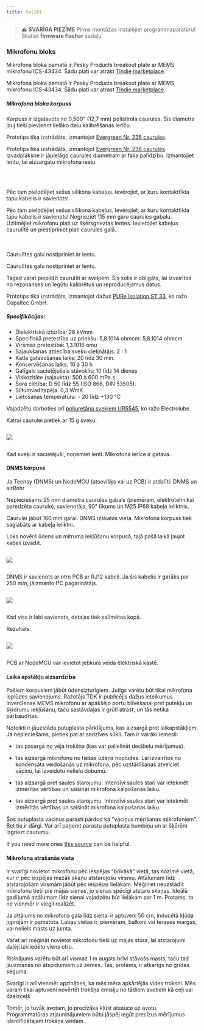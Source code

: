 ```yaml
---
title: Salikt
---
```

> ⚠️ **SVARĪGA PIEZĪME**
Pirms montāžas instalējiet programmaparatūru!
Skatiet __firmware flasher__ sadaļu.


### Mikrofonu bloks

Mikrofona bloka pamatā ir Pesky Products breakout plate ar MEMS mikrofonu ICS-43434. Šādu plati var atrast [Tindie marketplace](https://www.tindie.com/products/onehorse/ics43434-i2s-digital-microphone/).

Mikrofona bloka pamatā ir Pesky Products breakout plate ar MEMS mikrofonu ICS-43434. Šādu plati var atrast [Tindie marketplace](https://www.tindie.com/products/onehorse/ics43434-i2s-digital-microphone/).


##### Mikrofona bloka korpuss
Korpuss ir izgatavots no 0,500" (12,7 mm) polistirola caurules. Šis diametrs ļauj tieši pievienot lielāko daļu kalibrēšanas ierīču.

Prototips tika izstrādāts, izmantojot [Evergreen Nr. 236 caurules](https://evergreenscalemodels.com/products/236-500-12-7mm-od-white-polystyrene-tubing).

Prototips tika izstrādāts, izmantojot [Evergreen Nr. 236 caurules](https://evergreenscalemodels.com/products/236-500-12-7mm-od-white-polystyrene-tubing).
<br>
Izvadplāksne ir jāpielāgo caurules diametram ar faila palīdzību. Izmantojiet lentu, lai aizsargātu mikrofona ieeju.
<br>

<br>
<br>

Pēc tam pielodējiet sešus silikona kabeļus. Ievērojiet, ar kuru kontakttīkla tapu kabelis ir savienots!

Pēc tam pielodējiet sešus silikona kabeļus. Ievērojiet, ar kuru kontakttīkla tapu kabelis ir savienots!
Nogrieziet 115 mm garu caurules gabalu.
<br>
Uzlīmējiet mikrofonu plati uz šķērsgrieztas lentes. Ievietojiet kabeļus caurulītē un piestipriniet plati caurules galā.
<br>
<br>
<br>

Caurulītes galu nostipriniet ar lentu.

Caurulītes galu nostipriniet ar lentu.

Tagad varat piepildīt caurulīti ar sveķiem. Šis solis ir obligāts, lai izvairītos no rezonanses un iegūtu kalibrētus un reproducējamus datus.

Prototips tika izstrādāts, izmantojot dažus [PURe Isolation ST 33](https://www.buerklin.com/en/Polyurethane-cast-resin-black-Copaltec-PURe-Isolation-ST-33/p/12L5900), ko ražo Copaltec GmbH.

##### Specifikācijas:
* Dielektriskā izturība: 28 kVmm
* Specifiskā pretestība uz priekšu: 5,8.1014 ohmcm: 5,8.1014 ohmcm
* Virsmas pretestība: 1,3.1016 omu
* Sajaukšanas attiecība sveķu cietinātājs: 2 : 1
* Katla gatavošanas laiks: 20 līdz 30 min.
* Konservēšanas laiks: 16 à 30 h
* Galīgais sacietējušais stāvoklis: 10 līdz 14 dienas
* Viskozitāte (sajaukta): 500 à 600 mPa.s
* Šora cietība: D 50 līdz 55 (ISO 868, DIN 53505).
* Siltumvadītspēja: 0,3 WmK
* Lietošanas temperatūra: - 20 līdz +130 °C


Vajadzētu darboties arī [poliuretāna sveķiem UR5545](https://electrolube.com/wp-content/uploads/2019/11/044-UR5545A-SDS1525.pdf), ko ražo Electrolube.

Katrai caurulei pietiek ar 15 g sveķu.

<img src="..docsdnmsdnms-noise-measuring-microphone-inside-tube.jpg" style="display:block; margin: 2em 0" loading="lazy">

Kad sveķi ir sacietējuši, noņemiet lenti. Mikrofona ierīce ir gatava.



#### DNMS korpuss

Ja Teensy (DNMS) un NodeMCU (atsevišķs vai uz PCB) ir atdalīti: DNMS un airRohr

Nepieciešams 25 mm diametra caurules gabals (piemēram, elektrotehnikai paredzēta caurule), savienotājs, 90° līkums un M25 IP68 kabeļa ieliktnis.

Caurulei jābūt 160 mm garai. DNMS izskatās vieta. Mikrofona korpuss tiek saglabāts ar kabeļa ieliktni.

Loks novērš ūdens un mitruma iekļūšanu korpusā, tajā pašā laikā ļaujot kabeli izvadīt.

<img src="..docsdnmsdnms-noise-measuring-housing.jpg" style="margin: 1em 0" loading="lazy">

DNMS ir savienots ar otro PCB ar RJ12 kabeli. Ja šis kabelis ir garāks par 250 mm, jāizmanto I²C pagarinātājs.

<img src="..docsdnmsdnms-noise-measuring-sensor-kit.jpg" style="margin: 1em 0" loading="lazy">

Kad viss ir labi savienots, detaļas tiek salīmētas kopā.

Rezultāts:

<img src="..docsdnmsdnms-noise-measuring-dn40-result.jpg" style="margin: 1em 0" loading="lazy">

PCB ar NodeMCU var ievietot jebkura veida elektriskā kastē.


#### Laika apstākļu aizsardzība

Pašiem korpusiem jābūt ūdensizturīgiem. Jutīgs varētu būt tikai mikrofona ieplūdes savienojums. Ražotājs TDK ir publicējis dažus ieteikumus InvenSense MEMS mikrofonu ar apakšējo portu blīvēšanai pret putekļu un šķidrumu iekļūšanu, taču sastāvdaļas ir grūti atrast, un tās netika pārbaudītas.

Noteikti ir jāuzstāda putuplasta pārklājums, kas aizsargā pret laikapstākļiem. Ja nepieciešams, pietiek pat ar sadzīves sūkli. Tam ir vairāki iemesli:
* tas pasargā no vēja trokšņa (kas var palielināt decibelu mērījumus).
* tas aizsargā mikrofonu no tiešas ūdens noplūdes. Lai izvairītos no kondensāta veidošanās uz mikrofona, pēc uzstādīšanas atvelciet vāciņu, lai izveidotu nelielu dobumu.
* tas aizsargā pret saules starojumu. Intensīvi saules stari var ietekmēt izmērītās vērtības un saīsināt mikrofona kalpošanas laiku.

* tas aizsargā pret saules starojumu. Intensīvi saules stari var ietekmēt izmērītās vērtības un saīsināt mikrofona kalpošanas laiku.

Šos putuplasta vāciņus parasti pārdod kā "vāciņus mērīšanas mikrofoniem". Bet tie ir dārgi. Var arī paņemt parastu putuplasta bumbiņu un ar šķērēm izgriezt caurumu.

If you need more ones [this source](https://de.aliexpress.com/item/32357483926.html?gps-id=pcStoreJustForYou&scm=1007.23125.137358.0&scm_id=1007.23125.137358.0&scm-url=1007.23125.137358.0&pvid=6cc8dfcd-974e-4fde-9dc9-6444c37a9069&spm=a2g0o.store_home.smartJustForYou_148437547.2) can be helpful.

#### Mikrofona atrašanās vieta

Ir svarīgi novietot mikrofonu pēc iespējas "brīvākā" vietā, tas nozīmē vietā, kur ir pēc iespējas mazāk skaņu atstarojošu virsmu. Attālumam līdz atstarojošām virsmām jābūt pēc iespējas lielākam. Mēģiniet neuzstādīt mikrofonu tieši pie mājas sienas, jo sienas spēcīgi atstaro skaņas.  Ideālā gadījumā attālumam līdz sienai vajadzētu būt lielākam par 1 m. Protams, to ne vienmēr ir viegli realizēt.

Ja attālums no mikrofona gala līdz sienai ir aptuveni 50 cm, inducētā kļūda joprojām ir pamatota. Labas vietas ir, piemēram, balkoni vai terases margas, vai neliels masts uz jumta.

Varat arī mēģināt novietot mikrofonu tieši uz mājas stūra, lai atstarojumi daļēji izkliedētu viens otru.

Risinājums varētu būt arī vismaz 1 m augsts brīvi stāvošs masts, taču tad jāuzmanās no atspīdumiem uz zemes. Tas, protams, ir atkarīgs no grīdas seguma.

Svarīgi ir arī vienmēr apzināties, ka mēs mēra apkārtējās vides troksni.  Mēs varam tikai aptuveni novērtēt trokšņa emisiju no tādiem avotiem kā ceļi vai dzelzceļš.

Tomēr, jo tuvāk avotam, jo precīzāka kļūst atsauce uz avotu. Programmatūras atjauninājumiem būtu jāspēj iegūt precīzus mērījumus identificētajam trokšņa veidam.

<br>
<br>
